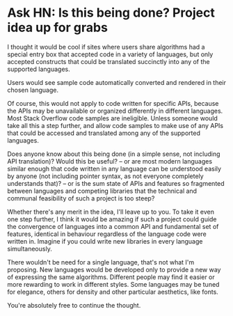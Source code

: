 # Ask HN: Is this being done? Project idea up for grabs

I thought it would be cool if sites where users share algorithms had a special entry box that accepted code in a variety of languages, but only accepted constructs that could be translated succinctly into any of the supported languages.<p>Users would see sample code automatically converted and rendered in their chosen language.<p>Of course, this would not apply to code written for specific APIs, because the APIs may be unavailable or organized differently in different languages. Most Stack Overflow code samples are ineligible. Unless someone would take all this a step further, and allow code samples to make use of any APIs that could be accessed and translated among any of the supported languages.<p>Does anyone know about this being done (in a simple sense, not including API translation)? Would this be useful? – or are most modern languages similar enough that code written in any language can be understood easily by anyone (not including pointer syntax, as not everyone completely understands that)? – or is the sum state of APIs and features so fragmented between languages and competing libraries that the technical and communal feasibility of such a project is too steep?<p>Whether there&#x27;s any merit in the idea, I&#x27;ll leave up to you. To take it even one step further, I think it would be amazing if such a project could guide the convergence of languages into a common API and fundamental set of features, identical in behaviour regardless of the language code were written in. Imagine if you could write new libraries in every language simultaneously.<p>There wouldn&#x27;t be need for a single language, that&#x27;s not what I&#x27;m proposing. New languages would be developed only to provide a new way of expressing the same algorithms. Different people may find it easier or more rewarding to work in different styles. Some languages may be tuned for elegance, others for density and other particular aesthetics, like fonts.<p>You&#x27;re absolutely free to continue the thought.
